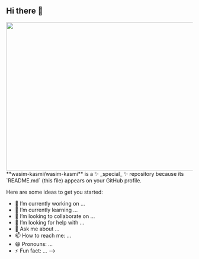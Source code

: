 ## Hi there 👋
<img src="https://w0.peakpx.com/wallpaper/755/646/HD-wallpaper-japanese-temple-illustration-japanese-illustration-artist-artwork-digital-art.jpg" style="width:10000%; height:400px">
**wasim-kasmi/wasim-kasmi** is a ✨ _special_ ✨ repository because its `README.md` (this file) appears on your GitHub profile.

Here are some ideas to get you started:

- 🔭 I’m currently working on ...
- 🌱 I’m currently learning ...
- 👯 I’m looking to collaborate on ...
- 🤔 I’m looking for help with ...
- 💬 Ask me about ...
- 📫 How to reach me: ...
- 😄 Pronouns: ...
- ⚡ Fun fact: ...
-->
